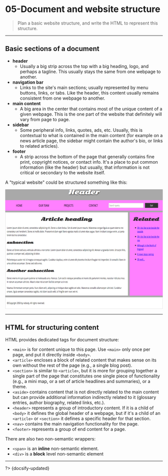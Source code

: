 # 05-Document and website structure

> Plan a basic website structure, and write the HTML to represent this structure.

---

## Basic sections of a document

- **header**
  - Usually a big strip across the top with a big heading, logo, and perhaps a tagline. This usually stays the same from one webpage to another.
- **navigation bar**
  - Links to the site's main sections; usually represented by menu buttons, links, or tabs. Like the header, this content usually remains consistent from one webpage to another.
- **main content**
  - A big area in the center that contains most of the unique content of a given webpage. This is the one part of the website that definitely will vary from page to page.
- **sidebar**
  - Some peripheral info, links, quotes, ads, etc. Usually, this is contextual to what is contained in the main content (for example on a news article page, the sidebar might contain the author's bio, or links to related articles).
- **footer**
  - A strip across the bottom of the page that generally contains fine print, copyright notices, or contact info. It's a place to put common information (like the header) but usually, that information is not critical or secondary to the website itself.

A "typical website" could be structured something like this:

![](../_assets/_images/typical%20website%20layout.png ':size=600')

---

## HTML for structuring content

HTML provides dedicated tags for document structure:
- `<main>` is for content unique to this page. Use `<main>` only once per page, and put it directly inside `<body>`.
- `<article>` encloses a block of related content that makes sense on its own without the rest of the page (e.g., a single blog post).
- `<section>` is similar to `<article>`, but it is more for grouping together a single part of the page that constitutes one single piece of functionality (e.g., a mini map, or a set of article headlines and summaries), or a theme.
- `<aside>` contains content that is not directly related to the main content but can provide additional information indirectly related to it (glossary entries, author biography, related links, etc.).
- `<header>` represents a group of introductory content. If it is a child of `<body>` it defines the global header of a webpage, but if it's a child of an `<article>` or `<section>` it defines a specific header for that section.
- `<nav>` contains the main navigation functionality for the page.
- `<footer>` represents a group of end content for a page.

There are also two non-semantic wrappers:
- `<span>` is an **inline** non-semantic element.
- `<div>` is a **block** level non-semantic element

---

?> {docsify-updated}